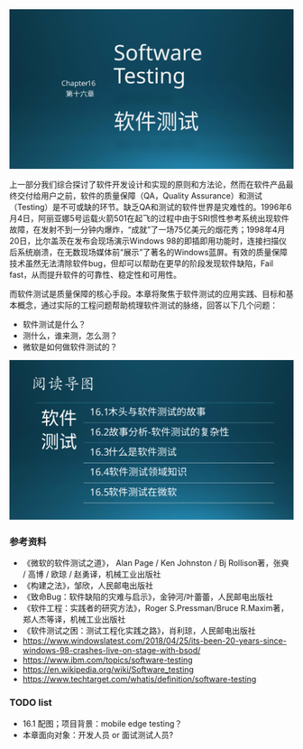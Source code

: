 
<img src="img/Slide1.SVG"/>

上一部分我们综合探讨了软件开发设计和实现的原则和方法论，然而在软件产品最终交付给用户之前，软件的质量保障（QA，Quality Assurance）和测试（Testing）是不可或缺的环节。缺乏QA和测试的软件世界是灾难性的。1996年6月4日，阿丽亚娜5号运载火箭501在起飞的过程中由于SRI惯性参考系统出现软件故障，在发射不到一分钟内爆炸，“成就”了一场75亿美元的烟花秀；1998年4月20日，比尔盖茨在发布会现场演示Windows 98的即插即用功能时，连接扫描仪后系统崩溃，在无数现场媒体前“展示”了著名的Windows蓝屏。有效的质量保障技术虽然无法清除软件bug，但却可以帮助在更早的阶段发现软件缺陷，Fail fast，从而提升软件的可靠性、稳定性和可用性。

而软件测试是质量保障的核心手段。本章将聚焦于软件测试的应用实践、目标和基本概念，通过实际的工程问题帮助梳理软件测试的脉络，回答以下几个问题：
- 软件测试是什么？
- 测什么，谁来测，怎么测？
- 微软是如何做软件测试的？

<img src="img/Slide2.SVG"/>



### 参考资料

- 《微软的软件测试之道》， Alan Page / Ken Johnston / Bj Rollison著，张奭 / 高博 / 欧琼 / 赵勇译，机械工业出版社
- 《构建之法》，邹欣，人民邮电出版社
- 《致命Bug：软件缺陷的灾难与启示》，金钟河/叶蕾蕾，人民邮电出版社
- 《软件工程：实践者的研究方法》，Roger S.Pressman/Bruce R.Maxim著，郑人杰等译，机械工业出版社
- 《软件测试之困：测试工程化实践之路》，肖利琼，人民邮电出版社
- https://www.windowslatest.com/2018/04/25/its-been-20-years-since-windows-98-crashes-live-on-stage-with-bsod/
- https://www.ibm.com/topics/software-testing
- https://en.wikipedia.org/wiki/Software_testing
- https://www.techtarget.com/whatis/definition/software-testing


### TODO list

- 16.1 配图；项目背景：mobile edge testing？
- 本章面向对象：开发人员 or 面试测试人员?

